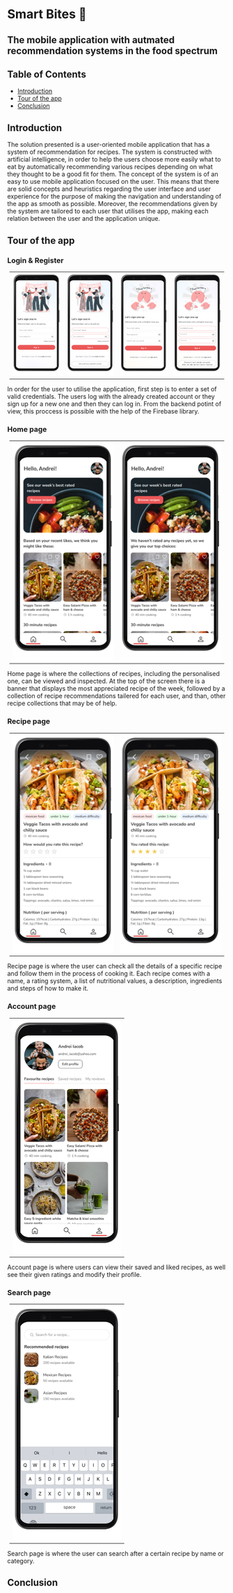 # Smart Bites 🥧
## The mobile application with autmated recommendation systems in the food spectrum

## Table of Contents
* [Introduction](#introduction)
* [Tour of the app](#tour-of-the-app)
* [Conclusion](#conclusion)

## Introduction
The solution presented is a user-oriented mobile application that has a system of recommendation for recipes. The system is constructed with artificial intelligence, in order to help the users choose more easily what to eat by automatically recommending various recipes depending on what they thought to be a good fit for them.
The concept of the system is of an easy to use mobile application focused on the user. This means that there are solid concepts and heuristics regarding the user interface and user experience for the purpose of making the navigation and understanding of the app as smooth as possible. Moreover, the recommendations given by the system are tailored to each user that utilises the app, making each relation between the user and the application unique.

## Tour of the app

### Login & Register
<table style="margin-left:auto;margin-right:auto;width:98%">
  <tr>
   <td> <img src="./mockups/Log in.png" style="height:50%;width:250px"> </td>
   <td> <img src="./mockups/Log in Error.png" style="height:50%;width:250px"> </td>
   <td> <img src="./mockups/Sign Up.png" style="height:50%;width:250px"> </td>
   <td> <img src="./mockups/Sign Up_Error.png" style="height:50%;width:250px"> </td>
 </tr> 
</table>

In order for the user to utilise the application, first step is to enter a set of valid credentials. The users log with the already created account or they sign up for a new one and then they can log in. From the backend potint of view, this proccess is possible with the help of the Firebase library.

### Home page
<table style="margin-left:auto;margin-right:auto;width:98%">
  <tr style="width:100%">
   <td stlye="width:50%;align:center"> <img src="./mockups/Homepage.png" style="height:50%;width:250px"> </td>
   <td stlye="width:50%;align:center"> <img src="./mockups/First time on Homepage.png" style="height:50%;width:250px"> </td>
 </tr> 
</table>

Home page is where the collections of recipes, including the personalised one, can be viewed and inspected. At the top of the screen there is a banner that displays the most appreciated recipe of the week, followed by a collection of recipe recommendations tailered for each user, and than, other recipe collections that may be of help. 

### Recipe page

<table style="margin-left:auto;margin-right:auto;width:98%">
  <tr style="width:100%">
   <td stlye="width:50%;align:center"> <img src="./mockups/Recipe Page.png" style="height:50%;width:250px"> </td>
   <td stlye="width:50%;align:center"> <img src="./mockups/Rated Recipe Page.png" style="height:50%;width:250px"> </td>
 </tr> 
</table>

Recipe page is where the user can check all the details of a specific recipe and follow them in the process of cooking it. Each recipe comes with a name, a rating system, a list of nutritional values, a description, ingredients and steps of how to make it. 


### Account page

<table style="margin-left:auto;margin-right:auto;width:98%">
  <tr style="width:100%">
   <td> <img src="./mockups/Account.png" style="height:50%;width:250px"> </td>
 </tr> 
</table>

Account page is where users can view their saved and liked recipes, as well see their given ratings and modify their profile.

### Search page

<table style="margin-left:auto;margin-right:auto;width:98%">
  <tr style="width:100%">
   <td> <img src="./mockups/Search Page.png" style="height:50%;width:250px"> </td>
 </tr> 
</table>
Search page is where the user can search after a certain recipe by name or category. 

## Conclusion
